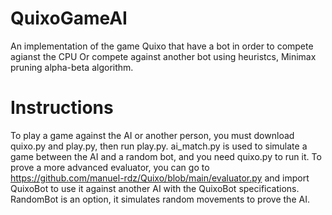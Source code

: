 # QuixoGameAI
An implementation of the game Quixo that have a bot in order to compete agianst the CPU 
Or compete against another bot 
using heuristcs, Minimax pruning alpha-beta algorithm.

# Instructions
To play a game against the AI or another person, you must download quixo.py and play.py, then run play.py. ai_match.py is used to simulate a game between the AI and a random bot, and you need quixo.py to run it. To prove a more advanced evaluator, you can go to https://github.com/manuel-rdz/Quixo/blob/main/evaluator.py and import QuixoBot to use it against another AI with the QuixoBot specifications. RandomBot is an option, it simulates random movements to prove the AI. 

